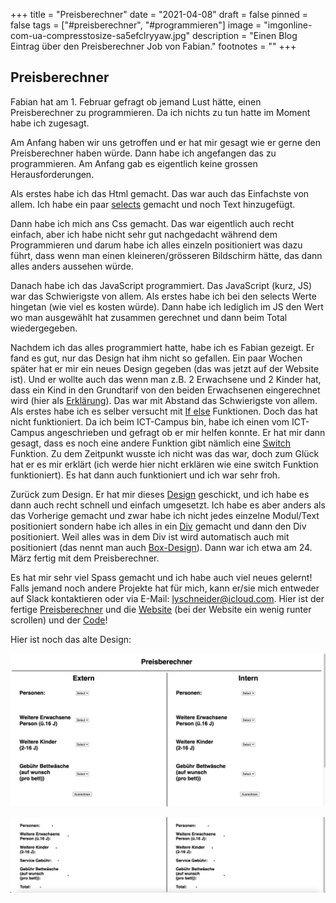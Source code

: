 +++
title = "Preisberechner"
date = "2021-04-08"
draft = false
pinned = false
tags = ["#preisberechner", "#programmieren"]
image = "imgonline-com-ua-compresstosize-sa5efclryyaw.jpg"
description = "Einen Blog Eintrag über den Preisberechner Job von Fabian."
footnotes = ""
+++
## **Preisberechner**

Fabian hat am 1. Februar gefragt ob jemand Lust hätte, einen Preisberechner zu programmieren. Da ich nichts zu tun hatte im Moment habe ich zugesagt.

Am Anfang haben wir uns getroffen und er hat mir gesagt wie er gerne den Preisberechner haben würde. Dann habe ich angefangen das zu programmieren. Am Anfang gab es eigentlich keine grossen Herausforderungen.

Als erstes habe ich das Html gemacht. Das war auch das Einfachste von allem. Ich habe ein paar [selects](https://www.w3schools.com/tags/tag_select.asp) gemacht und noch Text hinzugefügt. 

Dann habe ich mich ans Css gemacht. Das war eigentlich auch recht einfach, aber ich habe nicht sehr gut nachgedacht während dem Programmieren und darum habe ich alles einzeln positioniert was dazu führt, dass wenn man einen kleineren/grösseren Bildschirm hätte, das dann alles anders aussehen würde.

Danach habe ich das JavaScript programmiert. Das JavaScript (kurz, JS) war das Schwierigste von allem. Als erstes habe ich bei den selects Werte hingetan (wie viel es kosten würde). Dann habe ich lediglich im JS den Wert wo man ausgewählt hat zusammen gerechnet und dann beim Total wiedergegeben.

Nachdem ich das alles programmiert hatte, habe ich es Fabian gezeigt. Er fand es gut, nur das Design hat ihm nicht so gefallen. Ein paar Wochen später hat er mir ein neues Design gegeben (das was jetzt auf der Website ist). Und er wollte auch das wenn man z.B. 2 Erwachsene und 2 Kinder hat, dass ein Kind in den Grundtarif von den beiden Erwachsenen eingerechnet wird (hier als [](https://photos.app.goo.gl/MQYjJRyTAnjerk8P9)[Erklärung](https://photos.app.goo.gl/pVLXRBuQ4qYLBZJ18)). Das war mit Abstand das Schwierigste von allem. Als erstes habe ich es selber versucht mit [If else](https://www.w3schools.com/js/js_if_else.asp) Funktionen. Doch das hat nicht funktioniert. Da ich beim ICT-Campus bin, habe ich einen vom ICT-Campus angeschrieben und gefragt ob er mir helfen konnte. Er hat mir dann gesagt, dass es noch eine andere Funktion gibt nämlich eine [Switch](https://www.w3schools.com/js/js_switch.asp) Funktion. Zu dem Zeitpunkt wusste ich nicht was das war, doch zum Glück hat er es mir erklärt (ich werde hier nicht erklären wie eine switch Funktion funktioniert). Es hat dann auch funktioniert und ich war sehr froh.

Zurück zum Design. Er hat mir dieses [Design](https://drive.google.com/file/d/10hzRC3NQ6C8QZDp2brd62wdBkoB8oSNX/view?usp=sharing) geschickt, und ich habe es dann auch recht schnell und einfach umgesetzt. Ich habe es aber anders als das Vorherige gemacht und zwar habe ich nicht jedes einzelne Modul/Text positioniert sondern habe ich alles in ein [Div](https://www.w3schools.com/tags/tag_div.ASP) gemacht und dann den Div positioniert. Weil alles was in dem Div ist wird automatisch auch mit positioniert (das nennt man auch [Box-Design](https://www.w3schools.com/css/css_boxmodel.asp)). Dann war ich etwa am 24. März fertig mit dem Preisberechner.

Es hat mir sehr viel Spass gemacht und ich habe auch viel neues gelernt! Falls jemand noch andere Projekte hat für mich, kann er/sie mich entweder auf Slack kontaktieren oder via E-Mail: lyschneider@icloud.com. Hier ist der fertige [Preisberechner](https://c8ps9.csb.app/) und die [Website](https://sevelen.carrd.co/) (bei der Website ein wenig runter scrollen) und der [Code](https://codesandbox.io/s/c8ps9)!

Hier ist noch das alte Design:

![](image.png)

![](image_total.png)